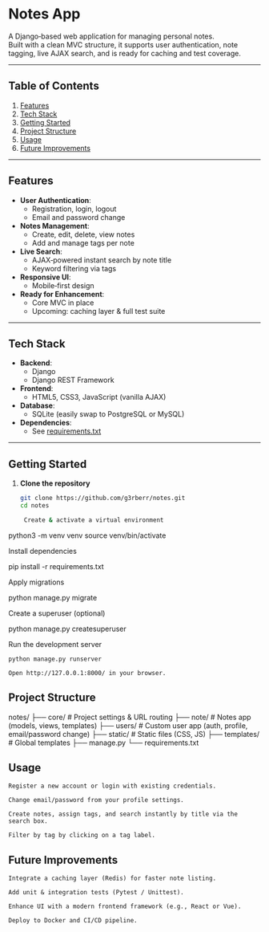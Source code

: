 # Notes App

A Django‑based web application for managing personal notes.  
Built with a clean MVC structure, it supports user authentication, note tagging, live AJAX search, and is ready for caching and test coverage.

---

## Table of Contents

1. [Features](#features)  
2. [Tech Stack](#tech-stack)  
3. [Getting Started](#getting-started)  
4. [Project Structure](#project-structure)  
5. [Usage](#usage)  
6. [Future Improvements](#future-improvements)  

---

## Features

- **User Authentication**:  
  - Registration, login, logout  
  - Email and password change  
- **Notes Management**:  
  - Create, edit, delete, view notes  
  - Add and manage tags per note  
- **Live Search**:  
  - AJAX‑powered instant search by note title  
  - Keyword filtering via tags  
- **Responsive UI**:  
  - Mobile‑first design  
- **Ready for Enhancement**:  
  - Core MVC in place  
  - Upcoming: caching layer & full test suite  

---

## Tech Stack

- **Backend**:  
  - Django  
  - Django REST Framework  
- **Frontend**:  
  - HTML5, CSS3, JavaScript (vanilla AJAX)  
- **Database**:  
  - SQLite (easily swap to PostgreSQL or MySQL)  
- **Dependencies**:  
  - See [requirements.txt](requirements.txt)  

---

## Getting Started

1. **Clone the repository**  
   ```bash
   git clone https://github.com/g3rberr/notes.git
   cd notes

    Create & activate a virtual environment

python3 -m venv venv
source venv/bin/activate

Install dependencies

pip install -r requirements.txt

Apply migrations

python manage.py migrate

Create a superuser (optional)

python manage.py createsuperuser

Run the development server

    python manage.py runserver

    Open http://127.0.0.1:8000/ in your browser.

## Project Structure

notes/
├── core/           # Project settings & URL routing
├── note/           # Notes app (models, views, templates)
├── users/          # Custom user app (auth, profile, email/password change)
├── static/         # Static files (CSS, JS)
├── templates/      # Global templates
├── manage.py
└── requirements.txt

## Usage

    Register a new account or login with existing credentials.

    Change email/password from your profile settings.

    Create notes, assign tags, and search instantly by title via the search box.

    Filter by tag by clicking on a tag label.

## Future Improvements

    Integrate a caching layer (Redis) for faster note listing.

    Add unit & integration tests (Pytest / Unittest).

    Enhance UI with a modern frontend framework (e.g., React or Vue).

    Deploy to Docker and CI/CD pipeline.

